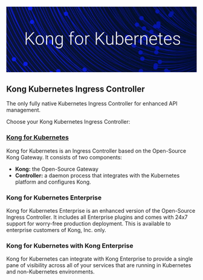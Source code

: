 ![Kong](https://github.com/Kong/aws-marketplace/blob/master/screenshots/K4K8S2.png)

## Kong Kubernetes Ingress Controller

The only fully native Kubernetes Ingress Controller for enhanced API management.

Choose your Kong Kubernetes Ingress Controller:


### [Kong for Kubernetes](https://github.com/Kong/aws-marketplace/blob/master/K4K8S/Kong%20for%20Kubernetes.md)

Kong for Kubernetes is an Ingress Controller based on the Open-Source Kong Gateway. It consists of two components:

- **Kong:** the Open-Source Gateway
- **Controller:** a daemon process that integrates with the Kubernetes platform and configures Kong.



### Kong for Kubernetes Enterprise

Kong for Kubernetes Enterprise is an enhanced version of the Open-Source Ingress Controller. It includes all Enterprise plugins and comes with 24x7 support for worry-free production deployment. This is available to enterprise customers of Kong, Inc. only.




### Kong for Kubernetes with Kong Enterprise

Kong for Kubernetes can integrate with Kong Enterprise to provide a single pane of visibility across all of your services that are running in Kubernetes and non-Kubernetes environments.
